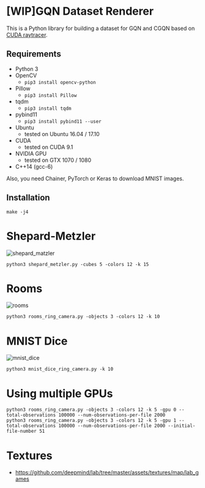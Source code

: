 # [WIP]GQN Dataset Renderer

This is a Python library for building a dataset for GQN and CGQN based on [CUDA raytracer](https://github.com/musyoku/python-rtx).

## Requirements

- Python 3
- OpenCV
    - `pip3 install opencv-python`
- Pillow
    - `pip3 install Pillow`
- tqdm
    - `pip3 install tqdm`
- pybind11
    - `pip3 install pybind11 --user`
- Ubuntu
    - tested on Ubuntu 16.04 / 17.10
- CUDA
    - tested on CUDA 9.1
- NVIDIA GPU
    - tested on GTX 1070 / 1080
- C++14 (gcc-6)

Also, you need Chainer, PyTorch or Keras to download MNIST images.

## Installation

```
make -j4
```

# Shepard-Metzler

![shepard_matzler](https://user-images.githubusercontent.com/15250418/52397603-746c7900-2af9-11e9-97b3-3a823799eaa6.gif)

```
python3 shepard_metzler.py -cubes 5 -colors 12 -k 15
```

# Rooms

![rooms](https://user-images.githubusercontent.com/15250418/52397602-746c7900-2af9-11e9-8ea0-a7985a8bd05e.gif)

```
python3 rooms_ring_camera.py -objects 3 -colors 12 -k 10
```

# MNIST Dice

![mnist_dice](https://user-images.githubusercontent.com/15250418/52397600-746c7900-2af9-11e9-9aa7-1088341e0f16.gif)

```
python3 mnist_dice_ring_camera.py -k 10
```

# Using multiple GPUs

```
python3 rooms_ring_camera.py -objects 3 -colors 12 -k 5 -gpu 0 --total-observations 100000 --num-observations-per-file 2000
python3 rooms_ring_camera.py -objects 3 -colors 12 -k 5 -gpu 1 --total-observations 100000 --num-observations-per-file 2000 --initial-file-number 51
```

# Textures

- https://github.com/deepmind/lab/tree/master/assets/textures/map/lab_games